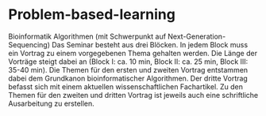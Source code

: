 # Problem-based-learning

Bioinformatik Algorithmen (mit Schwerpunkt auf Next-Generation-Sequencing)
Das Seminar besteht aus drei Blöcken. In jedem Block muss ein Vortrag zu einem vorgegebenen Thema gehalten werden. Die Länge der Vorträge steigt dabei an (Block I: ca. 10 min, Block II: ca. 25 min, Block III: 35-40 min). Die Themen für den ersten und zweiten Vortrag entstammen dabei dem Grundkanon bioinformatischer Algorithmen. Der dritte Vortrag befasst sich mit einem aktuellen wissenschaftlichen Fachartikel. Zu den Themen für den zweiten und dritten Vortrag ist jeweils auch eine schriftliche Ausarbeitung zu erstellen.
